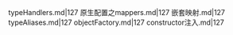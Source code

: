 typeHandlers.md|127
原生配置之mappers.md|127
嵌套映射.md|127
typeAliases.md|127
objectFactory.md|127
constructor注入.md|127
